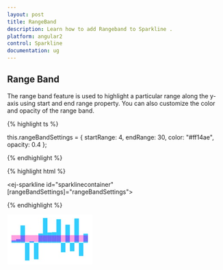 ```yaml
---
layout: post
title: RangeBand
description: Learn how to add Rangeband to Sparkline .
platform: angular2
control: Sparkline
documentation: ug
---
```


## Range Band  

The range band feature is used to highlight a particular range along the y-axis using start and end range property. You can also customize the color and opacity of the range band. 

{% highlight ts %}

this.rangeBandSettings = {
    startRange: 4,
    endRange: 30,
    color: "#ff14ae",
    opacity: 0.4
};

{% endhighlight %}

{% highlight html %}

<ej-sparkline id="sparklinecontainer" [rangeBandSettings]="rangeBandSettings">          
                               
</ej-sparkline>

{% endhighlight %}

![](Range-Band_images/Range-Band_img1.png)


